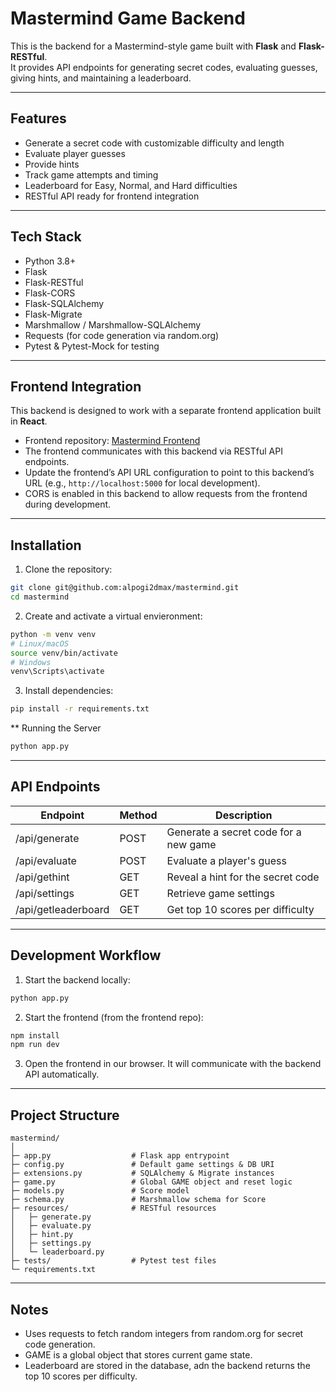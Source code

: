 # Mastermind Game Backend

This is the backend for a Mastermind-style game built with **Flask** and **Flask-RESTful**.  
It provides API endpoints for generating secret codes, evaluating guesses, giving hints, and maintaining a leaderboard.

---

## Features

- Generate a secret code with customizable difficulty and length
- Evaluate player guesses
- Provide hints
- Track game attempts and timing
- Leaderboard for Easy, Normal, and Hard difficulties
- RESTful API ready for frontend integration

---

## Tech Stack

- Python 3.8+
- Flask
- Flask-RESTful
- Flask-CORS
- Flask-SQLAlchemy
- Flask-Migrate
- Marshmallow / Marshmallow-SQLAlchemy
- Requests (for code generation via random.org)
- Pytest & Pytest-Mock for testing

---

## Frontend Integration

This backend is designed to work with a separate frontend application built in **React**.  

- Frontend repository: [Mastermind Frontend](https://github.com/alpogi2dmax/mastermind-frontend)
- The frontend communicates with this backend via RESTful API endpoints.
- Update the frontend’s API URL configuration to point to this backend’s URL (e.g., `http://localhost:5000` for local development).
- CORS is enabled in this backend to allow requests from the frontend during development.

---

## Installation

1. Clone the repository:

```bash
git clone git@github.com:alpogi2dmax/mastermind.git
cd mastermind
```

2. Create and activate a virtual envieronment:

```bash
python -m venv venv
# Linux/macOS
source venv/bin/activate
# Windows
venv\Scripts\activate
```

3.  Install dependencies:

```bash
pip install -r requirements.txt
```

** Running the Server

```bash
python app.py
```

---

## API Endpoints

| Endpoint              | Method        | Description                               |
|-----------------------|---------------|-------------------------------------------|
| /api/generate         | POST          | Generate a secret code for a new game     |
| /api/evaluate         | POST          | Evaluate a player's guess                 |
| /api/gethint          | GET           | Reveal a hint for the secret code         |
| /api/settings         | GET           | Retrieve game settings                    |
| /api/getleaderboard   | GET           | Get top 10 scores per difficulty          |


---

## Development Workflow

1. Start the backend locally:

```bash
python app.py
```

2. Start the frontend (from the frontend repo):

```bash
npm install
npm run dev
```

3. Open the frontend in our browser. It will communicate with the backend API automatically.

---

## Project Structure

```
mastermind/
│
├─ app.py                  # Flask app entrypoint
├─ config.py               # Default game settings & DB URI
├─ extensions.py           # SQLAlchemy & Migrate instances
├─ game.py                 # Global GAME object and reset logic
├─ models.py               # Score model
├─ schema.py               # Marshmallow schema for Score
├─ resources/              # RESTful resources
│   ├─ generate.py
│   ├─ evaluate.py
│   ├─ hint.py
│   ├─ settings.py
│   └─ leaderboard.py
├─ tests/                  # Pytest test files
└─ requirements.txt
```

---

## Notes

- Uses requests to fetch random integers from random.org for secret code generation.
- GAME is a global object that stores current game state.
- Leaderboard are stored in the database, adn the backend returns the top 10 scores per difficulty.